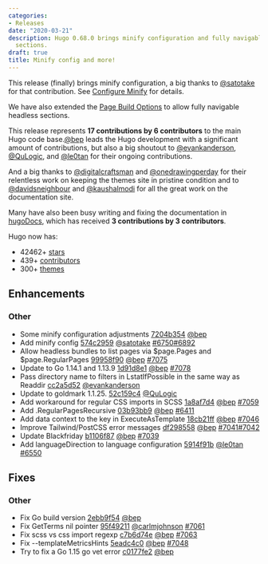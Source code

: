 ```yaml
---
categories:
- Releases
date: "2020-03-21"
description: Hugo 0.68.0 brings minify configuration and fully navigable headless
  sections.
draft: true
title: Minify config and more!
---
```


	
This release (finally) brings minify configuration, a big thanks to [@satotake](https://github.com/satotake) for that contribution. See [Configure Minify](https://gohugo.io/getting-started/configuration/#configure-minify) for details.

We have also extended the [Page Build Options](https://gohugo.io/content-management/build-options/) to allow fully navigable headless sections.

This release represents **17 contributions by 6 contributors** to the main Hugo code base.[@bep](https://github.com/bep) leads the Hugo development with a significant amount of contributions, but also a big shoutout to [@evankanderson](https://github.com/evankanderson), [@QuLogic](https://github.com/QuLogic), and [@le0tan](https://github.com/le0tan) for their ongoing contributions.

And a big thanks to [@digitalcraftsman](https://github.com/digitalcraftsman) and [@onedrawingperday](https://github.com/onedrawingperday) for their relentless work on keeping the themes site in pristine condition and to [@davidsneighbour](https://github.com/davidsneighbour) and [@kaushalmodi](https://github.com/kaushalmodi) for all the great work on the documentation site.

Many have also been busy writing and fixing the documentation in [hugoDocs](https://github.com/gohugoio/hugoDocs), 
which has received **3 contributions by 3 contributors**.

Hugo now has:

* 42462+ [stars](https://github.com/gohugoio/hugo/stargazers)
* 439+ [contributors](https://github.com/gohugoio/hugo/graphs/contributors)
* 300+ [themes](http://themes.gohugo.io/)

## Enhancements

### Other

* Some minify configuration adjustments [7204b354](https://github.com/gohugoio/hugo/commit/7204b354a9f46778f068a4712447d6d4fefbefd8) [@bep](https://github.com/bep) 
* Add minify config [574c2959](https://github.com/gohugoio/hugo/commit/574c2959b8d3338764fa1db102a5e0fd6ed322d9) [@satotake](https://github.com/satotake) [#6750](https://github.com/gohugoio/hugo/issues/6750)[#6892](https://github.com/gohugoio/hugo/issues/6892)
* Allow headless bundles to list pages via $page.Pages and $page.RegularPages [99958f90](https://github.com/gohugoio/hugo/commit/99958f90fedec11d749a1397300860aa8e8459c2) [@bep](https://github.com/bep) [#7075](https://github.com/gohugoio/hugo/issues/7075)
* Update to Go 1.14.1 and 1.13.9 [1d91d8e1](https://github.com/gohugoio/hugo/commit/1d91d8e14b13bd135dc4d4a901fc936c9649b219) [@bep](https://github.com/bep) [#7078](https://github.com/gohugoio/hugo/issues/7078)
* Pass directory name to filters in LstatIfPossible in the same way as Readdir [cc2a5d52](https://github.com/gohugoio/hugo/commit/cc2a5d52a4ad188d93aeb2d51d5c19c7661e098d) [@evankanderson](https://github.com/evankanderson) 
* Update to goldmark 1.1.25. [52c159c4](https://github.com/gohugoio/hugo/commit/52c159c452ab7f48369b5cc9ecc57ecc8dc91654) [@QuLogic](https://github.com/QuLogic) 
* Add workaround for regular CSS imports in SCSS [1a8af7d4](https://github.com/gohugoio/hugo/commit/1a8af7d4f087256710ae0bdf504ed53c0c24a211) [@bep](https://github.com/bep) [#7059](https://github.com/gohugoio/hugo/issues/7059)
* Add .RegularPagesRecursive [03b93bb9](https://github.com/gohugoio/hugo/commit/03b93bb9884ea479c855c2699e8c7b039dce6224) [@bep](https://github.com/bep) [#6411](https://github.com/gohugoio/hugo/issues/6411)
* Add data context to the key in ExecuteAsTemplate [18cb21ff](https://github.com/gohugoio/hugo/commit/18cb21ff2e4a60e7094908e4d6113a9d5a086316) [@bep](https://github.com/bep) [#7046](https://github.com/gohugoio/hugo/issues/7046)
* Improve Tailwind/PostCSS error messages [df298558](https://github.com/gohugoio/hugo/commit/df298558a5a5b747288d9656402af85e0ac75a43) [@bep](https://github.com/bep) [#7041](https://github.com/gohugoio/hugo/issues/7041)[#7042](https://github.com/gohugoio/hugo/issues/7042)
* Update Blackfriday [b1106f87](https://github.com/gohugoio/hugo/commit/b1106f8715cac3544b8ea662b969336fe56fa047) [@bep](https://github.com/bep) [#7039](https://github.com/gohugoio/hugo/issues/7039)
* Add languageDirection to language configuration [5914f91b](https://github.com/gohugoio/hugo/commit/5914f91b6c980e42693661d5fd5640e237691df6) [@le0tan](https://github.com/le0tan) [#6550](https://github.com/gohugoio/hugo/issues/6550)

## Fixes

### Other

* Fix Go build version [2ebb9f54](https://github.com/gohugoio/hugo/commit/2ebb9f5484162062c74698237bcdaa31cb8666b9) [@bep](https://github.com/bep) 
* Fix GetTerms nil pointer [95f49211](https://github.com/gohugoio/hugo/commit/95f492114e33fc6e4d9dcfd2b7c1eca5c50d755f) [@carlmjohnson](https://github.com/carlmjohnson) [#7061](https://github.com/gohugoio/hugo/issues/7061)
* Fix scss vs css import regexp [c7b6d74e](https://github.com/gohugoio/hugo/commit/c7b6d74e898c78da9f5e272e528ff9654206576e) [@bep](https://github.com/bep) [#7063](https://github.com/gohugoio/hugo/issues/7063)
* Fix --templateMetricsHints [5eadc4c0](https://github.com/gohugoio/hugo/commit/5eadc4c0a8e5c51e72670591c4b7877e79c15e3c) [@bep](https://github.com/bep) [#7048](https://github.com/gohugoio/hugo/issues/7048)
* Try to fix a Go 1.15 go vet error [c0177fe2](https://github.com/gohugoio/hugo/commit/c0177fe2b28eb09d1534e62370849c3f1d70b40f) [@bep](https://github.com/bep) 





